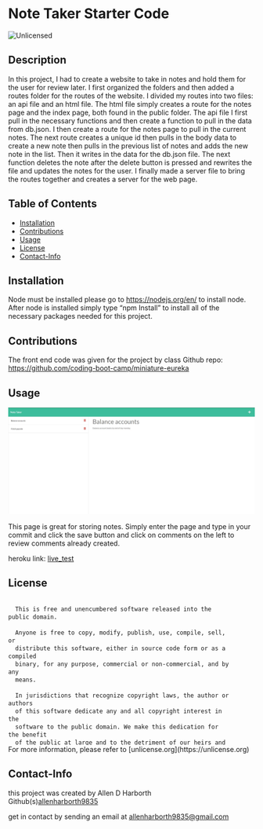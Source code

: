 # Note Taker Starter Code
<img src="https://img.shields.io/badge/license-Unlicensed-blue" alt="Unlicensed">   

 ## Description
  In this project, I had to create a website to take in notes and hold them for the user for review later. I first organized the folders and then added a routes folder for the routes of the website. I divided my routes into two files: an api file and an html file. The html file simply creates a route for the notes page and the index page, both found in the public folder. The api file I first pull in the necessary functions and then create a function to pull in the data from db.json. I then create a route for the notes page to pull in the current notes. The next route creates a unique id then pulls in the body data to create a new note then pulls in the previous list of notes and adds the new note in the list. Then it writes in the data for the db.json file. The next function deletes the note after the delete button is pressed and rewrites the file and updates the notes for the user. I finally made a server file to bring the routes together and creates a server for the web page.  

  ## Table of Contents
  * [Installation](#installation)
  * [Contributions](#contributions)
  * [Usage](#usage)
  * [License](#license)
  * [Contact-Info](#contact-info)
## Installation  

Node must be installed please go to https://nodejs.org/en/ to install node.
After node is installed simply type “npm Install” to install all of the necessary packages needed for this project.


## Contributions

The front end code was given for the project by class
Github repo: https://github.com/coding-boot-camp/miniature-eureka

## Usage
![snapshot](./img/snapshot_note_taker.jpg)

This page is great for storing notes. Simply enter the page and type in your commit and click the save button and click on comments on the left to review comments already created.

heroku link: [live_test](https://allenharborth9835-note-taker.herokuapp.com/)

## License
  <div style="height:300px; width:90%; overflow:auto;">

      This is free and unencumbered software released into the public domain.
    
      Anyone is free to copy, modify, publish, use, compile, sell, or
      distribute this software, either in source code form or as a compiled
      binary, for any purpose, commercial or non-commercial, and by any
      means.
      
      In jurisdictions that recognize copyright laws, the author or authors
      of this software dedicate any and all copyright interest in the
      software to the public domain. We make this dedication for the benefit
      of the public at large and to the detriment of our heirs and
      successors. We intend this dedication to be an overt act of
      relinquishment in perpetuity of all present and future rights to this
      software under copyright law.
      
      THE SOFTWARE IS PROVIDED "AS IS", WITHOUT WARRANTY OF ANY KIND,
      EXPRESS OR IMPLIED, INCLUDING BUT NOT LIMITED TO THE WARRANTIES OF
      MERCHANTABILITY, FITNESS FOR A PARTICULAR PURPOSE AND NONINFRINGEMENT.
      IN NO EVENT SHALL THE AUTHORS BE LIABLE FOR ANY CLAIM, DAMAGES OR
      OTHER LIABILITY, WHETHER IN AN ACTION OF CONTRACT, TORT OR OTHERWISE,
      ARISING FROM, OUT OF OR IN CONNECTION WITH THE SOFTWARE OR THE USE OR
      OTHER DEALINGS IN THE SOFTWARE.
  </div>
For more information, please refer to [unlicense.org](https://unlicense.org)

## Contact-Info
this project was created by Allen D Harborth  
Github(s)[allenharborth9835](https://github.com/allenharborth9835)

get in contact by sending an email at allenharborth9835@gmail.com
